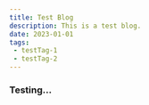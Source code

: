 ```yaml
---
title: Test Blog
description: This is a test blog.
date: 2023-01-01
tags:
 - testTag-1
 - testTag-2
---
```


### Testing...